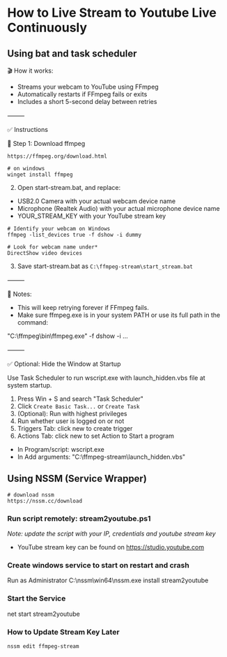 # How to Live Stream to Youtube Live Continuously

## Using bat and task scheduler
🎬 How it works:
*	Streams your webcam to YouTube using FFmpeg
*	Automatically restarts if FFmpeg fails or exits
*	Includes a short 5-second delay between retries

⸻

✅ Instructions

🔧 Step 1: Download ffmpeg

```
https://ffmpeg.org/download.html

# on windows
winget install ffmpeg
```


2. Open start-stream.bat, and replace:
*	USB2.0 Camera with your actual webcam device name
*	Microphone (Realtek Audio) with your actual microphone device name
*	YOUR_STREAM_KEY with your YouTube stream key

```
# Identify your webcam on Windows
ffmpeg -list_devices true -f dshow -i dummy
```

```
# Look for webcam name under*
DirectShow video devices
```
3. Save start-stream.bat as `C:\ffmpeg-stream\start_stream.bat`

⸻

📌 Notes:
*	This will keep retrying forever if FFmpeg fails.
*	Make sure ffmpeg.exe is in your system PATH or use its full path in the command:

"C:\ffmpeg\bin\ffmpeg.exe" -f dshow -i ...



⸻

✅ Optional: Hide the Window at Startup

Use Task Scheduler to run wscript.exe with launch_hidden.vbs file at system startup.

1. Press Win + S and search "Task Scheduler"
2. Click `Create Basic Task...` or `Create Task`
4. (Optional): Run with highest privileges
5. Run whether user is logged on or not
6. Triggers Tab: click new to create trigger
7. Actions Tab: click new to set Action to Start a program
  - In Program/script: wscript.exe
  - In Add arguments: "C:\ffmpeg-stream\launch_hidden.vbs"


## Using NSSM (Service Wrapper)

```
# download nssm
https://nssm.cc/download
```

### Run script remotely: stream2youtube.ps1

*Note: update the script with your IP, credentials and youtube stream key*
- YouTube stream key can be found on https://studio.youtube.com



### Create windows service to start on restart and crash

Run as Administrator
C:\nssm\win64\nssm.exe install stream2youtube


### Start the Service

net start stream2youtube


### How to Update Stream Key Later
```
nssm edit ffmpeg-stream
```



